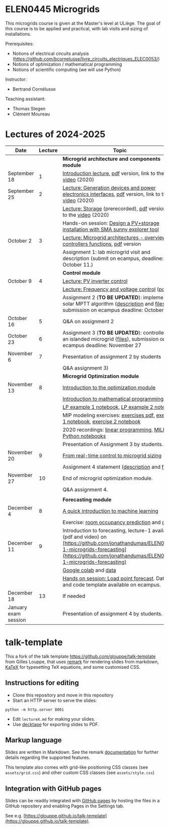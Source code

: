 # ELEN0445 Microgrids

This microgrids course is given at the Master's level at ULiège.
The goal of this course is to be applied and practical, with lab visits and sizing of installations.

Prerequisites: 
 - Notions of electrical circuits analysis (https://github.com/bcornelusse/livre_circuits_electriques_ELEC0053/)
 - Notions of optimization / mathematical programming
 - Notions of scientific computing (we will use Python)

Instructor: 
 - Bertrand Cornélusse

Teaching assistant:
 - Thomas Stegen
 - Clément Moureau

# Lectures of 2024-2025
|	 Date 	|	 Lecture 	|	 Topic 	|
|	 --- 	|	 --- 	|	 --- 	|
|	 	|	 	|	 **Microgrid architecture  and components module** 	|
|	 September 18 	|	1	|	 [Introduction lecture](https://bcornelusse.github.io/ELEN0445-microgrids/?p=introduction.md), [pdf](pdf/introduction.pdf) version, link to the [video](https://vimeo.com/458482575/aff88eb6bf) (2020) 	|
|	 September 25 	|	2	|	 [Lecture: Generation devices and power electronics interfaces](https://bcornelusse.github.io/ELEN0445-microgrids/?p=devices_and_interfaces.md), [pdf](pdf/devices_and_interfaces.pdf) version, link to the [video](https://vimeo.com/463509021/fd2d2a877e) (2020)	|
|		|		|	 [Lecture: Storage](https://bcornelusse.github.io/ELEN0445-microgrids/?p=storage.md) (prerecorded), [pdf](pdf/storage.pdf) version, link to the [video](https://vimeo.com/463823298/f6561ddd30) (2020) 	|
|		|		|	 Hands-on session: [Design a PV+storage installation with SMA sunny explorer tool](https://docs.google.com/document/d/11-PIfuOZclRARQJjPJf0fZI5lZdYmYdIg44CfuEL6Ss/edit?usp=sharing)	|
|	 October 2 	|	3	|	  [Lecture: Microgrid architectures - overview of controllers functions](https://bcornelusse.github.io/ELEN0445-microgrids/?p=architectures.md), [pdf](pdf/architectures.pdf) version	|
|	              	|	   	|	Assignment 1: lab microgrid visit and description (submit on ecampus, deadline: October 11.)	|
|		|		|	 **Control module**	|
|	 October 9    	|	4	|	  [Lecture: PV inverter control](pdf/20220927_PV_inverter_control.pdf) 	|
|	              	|	 	|	  [Lecture: Frequency and voltage control](https://bcornelusse.github.io/ELEC0447-analysis-power-systems/?p=lecture9_frequency_control_2023_bcr.md#1) ([pdf](https://bcornelusse.github.io/ELEC0447-analysis-power-systems/pdf/lecture9_frequency_control_2023_bcr.pdf)) |
|	              	|	   	|	 Assignment 2 (**TO BE UPDATED**): implement a solar MPTT algorithm ([description](pdf/HW2/MG_HW2_2023.pdf) and [files](pdf/HW2/MG_HW2_2023.zip)), submission on ecampus deadline: October 13	|
|	 October 16   	|	5	|	 Q&A on assignment 2	|
|	 October 23  	|	6	|	 Assignment 3 (**TO BE UPDATED**): controller of an islanded microgrid ([files](pdf/HW3/MG_HW3_v2.zip)), submission on ecampus deadline: November 27	|
|	 November 6  	|	7	|	Presentation of assignment 2 by students  	|
|		             |		 | Q&A assignment 3)		|
|	 	|	 	|	**Microgrid Optimization module**	|
|	 November 13  	|	8	|	 [Introduction to the optimization module](pdf/20211116_microgrids_optimization.pdf) 	|
|	              	|	   	|	 [Introduction to mathematical programming](pdf/intro_math_programming_v2.pdf) 	|
|	              	|	   	|	 [LP example 1 notebook](https://colab.research.google.com/drive/1xgO3EhGoG6P5E9BVV7QyPgLJM5HdNDrY?usp=sharing), [LP example 2 notebook](https://colab.research.google.com/drive/1ujoTNfu2_sCoVK7ksqbXgusmAAizvIip?usp=sharing) 	|
|	              	|	   	|	 MIP modeling exercises: [exercises pdf](pdf/MIP_exercises.pdf), [exercise 1 notebook](https://colab.research.google.com/drive/1dVQyXylIrwJvaD23hY2p1_xkplJfROqm?usp=sharing), [exercise 2 notebook](https://colab.research.google.com/drive/1UoUrG6N2I5RxA5g0IpXCH09gnsGybezG?usp=sharing) 	|
|	              	|	   	|	  2020 recordings: [linear programming](https://vimeo.com/470341870/615ef20e80), [MILP](https://vimeo.com/470525624/7fdaadad42) <br> [Python notebooks](notebooks/) 	|
|	              	|	   	|	  Presentation of Assignment 3 by students. 	|
|	 November 20   	|	9	|	 [From real-time control to microgrid sizing ](https://github.com/bcornelusse/ELEN0445-microgrids/blob/master/pdf/20211124_microgrids_optimization.pdf) 	|
|	              	|	    	|	 Assignment 4 statement ([description](pdf/HW4/MG_HW4_2023.pdf) and [files](pdf/HW4/HW4_2023.zip)) 	|
|	 November 27 	|	10	|	 End of microgrid optimization module. 	|
|	              	|	    	|	 Q&A assignment 4. 	|
|	              	|	    	|		|
|	 	|	 	|	**Forecasting module**	|
|	 December 4 	|	8	|	 [A quick introduction to machine learning](pdf/IntroductiontoMachineLearningDENSYS2021.pptx)	|
|	               	|	    	|	 Exercise: [room occupancy prediction](https://colab.research.google.com/drive/1qhVUg9_W-4U3AcQXyP9ZW7TfmbUX91Mz?usp=sharing) and [data](notebooks/data.zip)	|
|	 December 11 	|	9	|	 Introduction to forecasting, lecture-1 available (pdf and video) on [https://github.com/jonathandumas/ELEN0445-1-microgrids-forecasting](https://github.com/jonathandumas/ELEN0445-1-microgrids-forecasting)	|
|	               	|	    	|	 [Google colab](https://colab.research.google.com/drive/1D8gmKo97XKhXqa4pfUJRfSF4Hpy--8B7?usp=sharing) and [data](notebooks/data.csv) 	|
|	              	|	    	|	 [Hands on session: Load point forecast](pdf/hw4.pdf). Data and code template available on ecampus.	|
|	 December 18  	|	13	|	 If needed 	|
|	 January exam session  	|	  	|	 Presentation of assignment 4 by students. 	|




# talk-template

This a fork of the talk template https://github.com/glouppe/talk-template from Gilles Louppe, that uses [remark](https://github.com/gnab/remark) for rendering slides from markdown, [KaTeX](https://github.com/Khan/KaTeX) for typesetting TeX equations, and some customised CSS.

## Instructions for editing

- Clone this repository and move in this repository
- Start an HTTP server to serve the slides:
```
python -m http.server 8001
```
- Edit `lectureX.md` for making your slides.
- Use [decktape](https://github.com/astefanutti/decktape) for exporting slides to PDF.

## Markup language

Slides are written in Markdown. See the remark [documentation](https://github.com/gnab/remark/wiki/Markdown) for further details regarding the supported features.

This template also comes with grid-like positioning CSS classes (see `assets/grid.css`) and other custom CSS classes (see `assets/style.css`)

## Integration with GitHub pages

Slides can be readily integrated with [GitHub pages](https://pages.github.com/) by hosting the files in a GitHub repositery and enabling Pages in the Settings tab.

See e.g. [https://glouppe.github.io/talk-template](https://glouppe.github.io/talk-template). 

